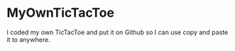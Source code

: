 # MyOwnTicTacToe
I coded my own TicTacToe and put it on Github so I can use copy and paste it to anywhere.
